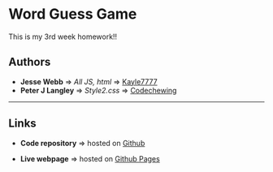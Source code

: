 # Word Guess Game

This is my 3rd week homework!!

## Authors

* **Jesse Webb** => *All JS, html* => [Kayle7777](https://github.com/kayle7777)
* **Peter J Langley** => *Style2.css* => [Codechewing](https://twitter.com/codechewing)

****

## Links

* **Code repository** => hosted on [Github][github Repo]

* **Live webpage** => hosted on [Github Pages][github Pages]

[github Repo]: https://github.com/Kayle7777/Word-Guess-Game
[github Pages]: https://kayle7777.github.io/Word-Guess-Game

